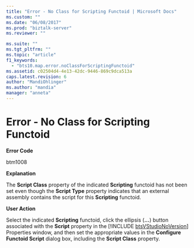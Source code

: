 ```yaml
---
title: "Error - No Class for Scripting Functoid | Microsoft Docs"
ms.custom: ""
ms.date: "06/08/2017"
ms.prod: "biztalk-server"
ms.reviewer: ""

ms.suite: ""
ms.tgt_pltfrm: ""
ms.topic: "article"
f1_keywords: 
  - "bts10.map.error.noClassForScriptingFunctoid"
ms.assetid: c02504d4-4e13-42dc-9446-869c9dca513a
caps.latest.revision: 6
author: "MandiOhlinger"
ms.author: "mandia"
manager: "anneta"
---
```

# Error - No Class for Scripting Functoid
**Error Code**  
  
 btm1008  
  
 **Explanation**  
  
 The **Script Class** property of the indicated **Scripting** functoid has not been set even though the **Script Type** property indicates that an external assembly contains the script for this **Scripting** functoid.  
  
 **User Action**  
  
 Select the indicated <strong>Scripting</strong> functoid, click the ellipsis (<strong>...</strong>) button associated with the <strong>Script</strong> property in the [!INCLUDE [btsVStudioNoVersion](../includes/btsvstudionoversion-md.md)] Properties window, and then set the appropriate values in the <strong>Configure Functoid Script</strong> dialog box, including the <strong>Script Class</strong> property.
